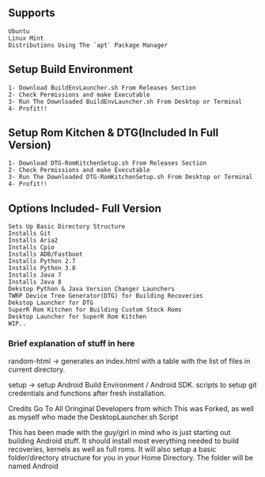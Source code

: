 ## Supports
```
Ubuntu
Linux Mint 
Distributions Using The `apt` Package Manager
```

## Setup Build Environment
```
1- Download BuildEnvLauncher.sh From Releases Section
2- Check Permissions and make Executable
3- Run The Downloaded BuildEnvLauncher.sh From Desktop or Terminal
4- Profit!!
```

## Setup Rom Kitchen & DTG(Included In Full Version)
```
1- Download DTG-RomKitchenSetup.sh From Releases Section
2- Check Permissions and make Executable
3- Run The Downloaded DTG-RomKitchenSetup.sh From Desktop or Terminal
4- Profit!!
```

## Options Included- Full Version
```
Sets Up Basic Directory Structure
Installs Git
Installs Aria2
Installs Cpio
Installs ADB/Fastboot
Installs Python 2.7
Installs Python 3.8
Installs Java 7
Installs Java 8
Dekstop Python & Java Version Changer Launchers
TWRP Device Tree Generator(DTG) for Building Recoveries
Dekstop Launcher for DTG
SuperR Rom Kitchen for Building Custom Stock Roms
Desktop Launcher for SuperR Rom Kitchen
WIP..
```

### Brief explanation of stuff in here

random-html -> generates an index.html with a table with the list of files in current directory.

setup -> setup Android Build Environment / Android SDK. scripts to setup git credentials and functions after fresh installation.

Credits Go To All Oringinal Developers from which This was Forked, as well as myself who made the DesktopLauncher.sh Script

This has been made with the guy/girl in mind who is just starting out building Android stuff.  It should install most everything needed to build recoveries, kernels as well as full roms.  It will also setup a basic folder/directory structure for you in your Home Directory.  The folder will be named Android
